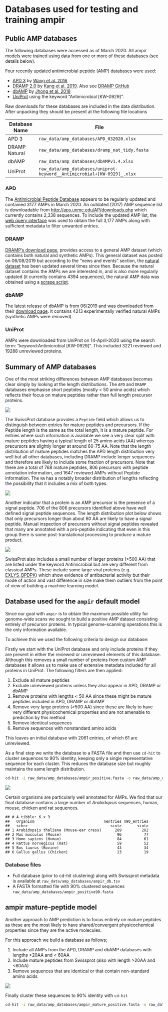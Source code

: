 Databases used for testing and training ampir
================

## Public AMP databases

The following databases were accessed as of March 2020. All ampir models
were trained using data from one or more of these databases (see details
below).

Four recently updated antimicrobial peptide (AMP) databases were used:

  - [APD 3](http://aps.unmc.edu/AP/) by [Wang et
    al. 2016](https://academic.oup.com/nar/article/44/D1/D1087/2503090)
  - [DRAMP 2.0](http://dramp.cpu-bioinfor.org/) by [Kang et
    al. 2019](https://www.ncbi.nlm.nih.gov/pubmed/31409791). Also see
    [DRAMP GitHub](https://github.com/CPUDRAMP/DRAMP2.0)
  - [dbAMP](http://140.138.77.240/~dbamp/index.php) by [Jhong et
    al. 2018](https://www.ncbi.nlm.nih.gov/pubmed/30380085)
  - [UniProt](https://www.uniprot.org/uniprot/?query=keyword%3A%22Antimicrobial+%5BKW-0929%5D%22&sort=score)
    using the keyword “Antimicrobial \[KW-0929\]”.

Raw downloads for these databases are included in the data distribution.
After unpacking they should be present at the following file
locations

| Database Name | File                                                                    |
| ------------- | ----------------------------------------------------------------------- |
| APD 3         | `raw_data/amp_databases/APD_032020.xlsx`                                |
| DRAMP Natural | `raw_data/amp_databases/dramp_nat_tidy.fasta`                           |
| dbAMP         | `raw_data/amp_databases/dbAMPv1.4.xlsx`                                 |
| UniProt       | `raw_data/amp_databases/uniprot-keyword__Antimicrobial+[KW-0929]_.xlsx` |

### APD

The [Antimicrobial Peptide Database](http://aps.unmc.edu/AP/main.php)
appears to be regularly updated and contained 3177 AMPs in March 2020.
An outdated (2017) AMP sequence list is downloadable from
<http://aps.unmc.edu/AP/downloads.php> which currently contains 2,338
sequences. To include the updated AMP list, the [web query
interface](http://aps.unmc.edu/AP/database/mysql.php) was used to obtain
the full 3,177 AMPs along with sufficient metadata to filter unwanted
entries.

### DRAMP

[DRAMP’s download page](http://dramp.cpu-bioinfor.org/downloads/),
provides access to a general AMP dataset (which contains both natural
and synthetic AMPs). This general dataset was posted on 06/08/2019 but
according to the “news and events” section, the [natural
dataset](http://dramp.cpu-bioinfor.org/browse/NaturalData.php) has been
updated several times since then. Because the natural dataset contains
the AMPs we are interested in, and is also more regularly updated (it
currently contains 4394 sequences), the natural AMP data was obtained
using a [scrape script](scripts/scrape_dramp.sh).

### dbAMP

The latest release of dbAMP is from 06/2019 and was downloaded from
their [download page](http://140.138.77.240/~dbamp/download.php). It
contains 4213 experimentally verified natural AMPs (synthetic AMPs were
removed).

### UniProt

AMPs were downloaded from UniProt on 14-April-2020 using the search
term: “keyword:Antimicrobial \[KW-0929\]”. This included 3221 reviewed
and 19288 unreviewed proteins.

## Summary of AMP databases

One of the most striking differences between AMP databases becomes clear
simply by looking at the length distributions. The `APD` and `DRAMP`
databases emphasise short peptides (mostly \< 50 amino acids) which
reflects their focus on mature peptides rather than full length
precursor proteins.

![](01_collate_databases_files/figure-gfm/unnamed-chunk-8-1.png)<!-- -->

The SwissProt database provides a `Peptide` field which allows us to
distinguish between entries for mature peptides and precursors. If the
Peptide length is the same as the total length, it is a mature peptide.
For entries where such information is available we see a very clear
split with mature peptides having a typical length of 25 amino acids
(AA) whereas precursors are slightly longer at around 60-75 AA. Note
that the length distribution of mature peptides matches the APD length
distribution very well but all other databases, including DRAMP include
longer sequences and therefore are likely to include some fraction of
precursors. Note that there are a total of 768 mature peptides, 806
precursors with peptide annotation information, and 1647 reviewed AMPs
without Peptide information. The `NA` has a notably broader distribution
of lengths reflecting the possibility that it includes a mix of both
types.

![](01_collate_databases_files/figure-gfm/unnamed-chunk-10-1.png)<!-- -->

Another indicator that a protein is an AMP precursor is the presence of
a signal peptide. 706 of the 806 precursors identified above have well
defined signal peptide sequences. The length distribution plot below
shows that only precursors longer than about 60 AA are likely to have a
signal peptide. Manual inspection of precursors without signal peptides
revealed that many are annotated with a pro-peptide indicating that even
in this group there is some post-translational processing to produce a
mature
product.

![](01_collate_databases_files/figure-gfm/unnamed-chunk-12-1.png)<!-- -->

SwissProt also includes a small number of larger proteins (\>500 AA)
that are listed under the keyword Antimicrobial but are very different
from classical AMPs. These include some large viral proteins (e.g.
[EXLYS\_BPDPK](https://www.uniprot.org/uniprot/Q8SCY1)) which show
evidence of antibacterial activity but their mode of action and vast
difference in size make them outliers from the point of view of building
a machine learning model.

## Database used for the `ampir` default model

Since our goal with `ampir` is to obtain the maximum possible utility
for genome-wide scans we sought to build a positive AMP dataset
consisting entirely of precursor proteins. In typical genome-scanning
operations this is the only information available.

To achieve this we used the following criteria to design our database:

Firstly we start with the UniProt database and only include proteins if
they are present in either the reviewed or unreviewed elements of this
database. Although this removes a small number of proteins from custom
AMP databases it allows us to make use of extensive metadata included
for all proteins in UniProt. The following filters are then applied:

1.  Exclude all mature peptides
2.  Exclude unreviewed proteins unless they also appear in APD, DRAMP or
    dbAMP
3.  Remove proteins with lengths \< 50 AA since these might be mature
    peptides included in APD, DRAMP or dbAMP
4.  Remove very large proteins (\>500 AA) since these are likely to have
    very different physicochemical properties and are not amenable to
    prediction by this method
5.  Remove identical sequences
6.  Remove sequences with nonstandard amino acids

This leaves an initial database with 2061 entries, of which 61 are
unreviewed.

As a final step we write the database to a FASTA file and then use
`cd-hit` to cluster sequences to 90% identity, keeping only a single
representative sequence for each cluster. This reduces the database size
but roughly maintains the same length
distribution.

``` bash
cd-hit -i raw_data/amp_databases/ampir_positive.fasta -o raw_data/amp_databases/ampir_positive90.fasta -c 0.90 -g 1
```

![](01_collate_databases_files/figure-gfm/unnamed-chunk-15-1.png)<!-- -->

Certain organisms are particularly well annotated for AMPs. We find that
our final database contains a large number of *Arabidopsis* sequences,
human, mouse, chicken and rat sequences.

    ## # A tibble: 6 x 3
    ##   Organism                               nentries n90_entries
    ##   <chr>                                     <int>       <int>
    ## 1 Arabidopsis thaliana (Mouse-ear cress)      289         282
    ## 2 Mus musculus (Mouse)                         96          77
    ## 3 Homo sapiens (Human)                         84          61
    ## 4 Rattus norvegicus (Rat)                      59          52
    ## 5 Bos taurus (Bovine)                          43          34
    ## 6 Gallus gallus (Chicken)                      23          19

### Database files

  - Full database (prior to cd-hit clustering) along with Swissprot
    metadata is available at `raw_data/amp_databases/ampir_db.tsv`
  - A FASTA formatted file with 90% clustered sequences
    `raw_data/amp_databases/ampir_positive90.fasta`

## ampir mature-peptide model

Another approach to AMP prediction is to focus entirely on mature
peptides as these are the most likely to have shared/convergent
physicochemical properties since they are the active molecules.

For this approach we build a database as follows;

1.  Include all AMPs from the APD, DRAMP and dbAMP databases with
    lengths \>20AA and \< 60AA
2.  Include mature peptides from Swissprot (also with length \>20AA and
    \<60AA)
3.  Remove sequences that are identical or that contain non-standard
    amino
acids

![](01_collate_databases_files/figure-gfm/unnamed-chunk-18-1.png)<!-- -->

Finally cluster these sequences to 90% identity with
`cd-hit`

``` bash
cd-hit -i raw_data/amp_databases/ampir_mature_positive.fasta -o raw_data/amp_databases/ampir_mature_positive90.fasta -c 0.90 -g 1
```
